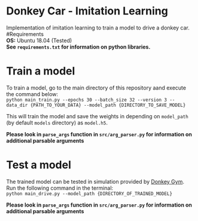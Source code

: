 # Donkey Car - Imitation Learning  
Implementation of imitation learning to train a model to drive a donkey car.
#Requirements  
**OS:** Ubuntu 18.04 (Tested)  
__See `requirements.txt` for information on python libraries.__  

# Train a model
To train a model, go to the main directory of this repository aand execute the command below:  
`python main_train.py --epochs 30 --batch_size 32 --version 3 --data_dir {PATH_TO_YOUR_DATA} --model_path {DIRECTORY_TO_SAVE_MODEL}`
  
This will train the model and save the weights in depending on `model_path` (by default `models` directory) as `model.h5`.

__Please look in `parse_args` function in `src/arg_parser.py` for information on additional parsable arguments__  

# Test a model
The trained model can be tested in simulation provided by [Donkey Gym](https://github.com/tawnkramer/gym-donkeycar).  
Run the following command in the terminal:  
`python main_drive.py --model_path {DIRECTORY_OF_TRAINED_MODEL}`  

__Please look in `parse_args` function in `src/arg_parser.py` for information on additional parsable arguments__  
